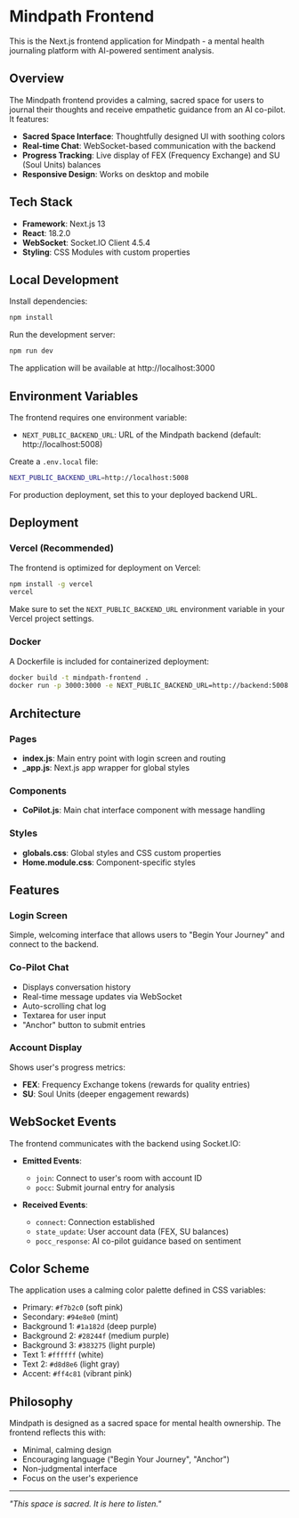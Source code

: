 # Mindpath Frontend

This is the Next.js frontend application for Mindpath - a mental health journaling platform with AI-powered sentiment analysis.

## Overview

The Mindpath frontend provides a calming, sacred space for users to journal their thoughts and receive empathetic guidance from an AI co-pilot. It features:

- **Sacred Space Interface**: Thoughtfully designed UI with soothing colors
- **Real-time Chat**: WebSocket-based communication with the backend
- **Progress Tracking**: Live display of FEX (Frequency Exchange) and SU (Soul Units) balances
- **Responsive Design**: Works on desktop and mobile

## Tech Stack

- **Framework**: Next.js 13
- **React**: 18.2.0
- **WebSocket**: Socket.IO Client 4.5.4
- **Styling**: CSS Modules with custom properties

## Local Development

Install dependencies:
```bash
npm install
```

Run the development server:
```bash
npm run dev
```

The application will be available at http://localhost:3000

## Environment Variables

The frontend requires one environment variable:

- `NEXT_PUBLIC_BACKEND_URL`: URL of the Mindpath backend (default: http://localhost:5008)

Create a `.env.local` file:
```bash
NEXT_PUBLIC_BACKEND_URL=http://localhost:5008
```

For production deployment, set this to your deployed backend URL.

## Deployment

### Vercel (Recommended)

The frontend is optimized for deployment on Vercel:

```bash
npm install -g vercel
vercel
```

Make sure to set the `NEXT_PUBLIC_BACKEND_URL` environment variable in your Vercel project settings.

### Docker

A Dockerfile is included for containerized deployment:

```bash
docker build -t mindpath-frontend .
docker run -p 3000:3000 -e NEXT_PUBLIC_BACKEND_URL=http://backend:5008 mindpath-frontend
```

## Architecture

### Pages

- **index.js**: Main entry point with login screen and routing
- **_app.js**: Next.js app wrapper for global styles

### Components

- **CoPilot.js**: Main chat interface component with message handling

### Styles

- **globals.css**: Global styles and CSS custom properties
- **Home.module.css**: Component-specific styles

## Features

### Login Screen

Simple, welcoming interface that allows users to "Begin Your Journey" and connect to the backend.

### Co-Pilot Chat

- Displays conversation history
- Real-time message updates via WebSocket
- Auto-scrolling chat log
- Textarea for user input
- "Anchor" button to submit entries

### Account Display

Shows user's progress metrics:
- **FEX**: Frequency Exchange tokens (rewards for quality entries)
- **SU**: Soul Units (deeper engagement rewards)

## WebSocket Events

The frontend communicates with the backend using Socket.IO:

- **Emitted Events**:
  - `join`: Connect to user's room with account ID
  - `pocc`: Submit journal entry for analysis

- **Received Events**:
  - `connect`: Connection established
  - `state_update`: User account data (FEX, SU balances)
  - `pocc_response`: AI co-pilot guidance based on sentiment

## Color Scheme

The application uses a calming color palette defined in CSS variables:

- Primary: `#f7b2c0` (soft pink)
- Secondary: `#94e8e0` (mint)
- Background 1: `#1a182d` (deep purple)
- Background 2: `#28244f` (medium purple)
- Background 3: `#383275` (light purple)
- Text 1: `#ffffff` (white)
- Text 2: `#d8d8e6` (light gray)
- Accent: `#ff4c81` (vibrant pink)

## Philosophy

Mindpath is designed as a sacred space for mental health ownership. The frontend reflects this with:

- Minimal, calming design
- Encouraging language ("Begin Your Journey", "Anchor")
- Non-judgmental interface
- Focus on the user's experience

---

*"This space is sacred. It is here to listen."*
